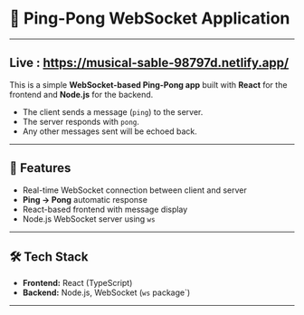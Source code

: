 # 📡 Ping-Pong WebSocket Application

---
Live : **https://musical-sable-98797d.netlify.app/**
---

This is a simple **WebSocket-based Ping-Pong app** built with **React** for the frontend and **Node.js** for the backend.

- The client sends a message (`ping`) to the server.
- The server responds with `pong`.
- Any other messages sent will be echoed back.

---

## 🚀 Features
- Real-time WebSocket connection between client and server
- **Ping → Pong** automatic response
- React-based frontend with message display
- Node.js WebSocket server using `ws`

---

## 🛠️ Tech Stack
- **Frontend:** React (TypeScript)
- **Backend:** Node.js, WebSocket (`ws` package`)

---
